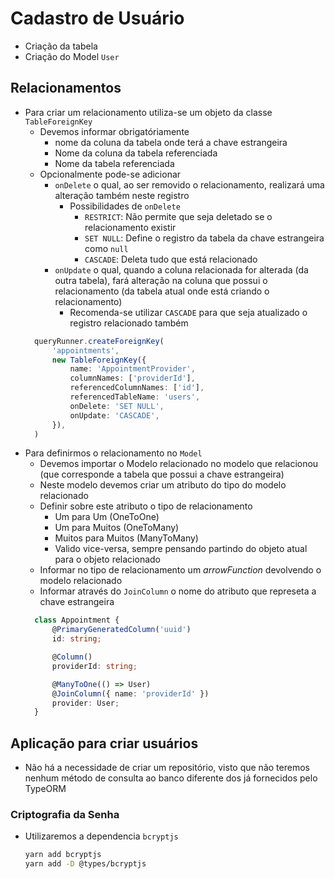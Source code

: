 # Cadastro de Usuário

- Criação da tabela
- Criação do Model `User`

## Relacionamentos

- Para criar um relacionamento utiliza-se um objeto da classe `TableForeignKey`
  - Devemos informar obrigatóriamente
    - nome da coluna da tabela onde terá a chave estrangeira
    - Nome da coluna da tabela referenciada
    - Nome da tabela referenciada
  - Opcionalmente pode-se adicionar
    - `onDelete` o qual, ao ser removido o relacionamento, realizará uma alteração também neste registro
      - Possibilidades de `onDelete`
        - `RESTRICT`: Não permite que seja deletado se o relacionamento existir
        - `SET NULL`: Define o registro da tabela da chave estrangeira como `null`
        - `CASCADE`: Deleta tudo que está relacionado
    - `onUpdate` o qual, quando a coluna relacionada for alterada (da outra tabela), fará alteração na coluna que possui o relacionamento (da tabela atual onde está criando o relacionamento)
      - Recomenda-se utilizar `CASCADE` para que seja atualizado o registro relacionado também
  ```typescript
    queryRunner.createForeignKey(
        'appointments',
        new TableForeignKey({
            name: 'AppointmentProvider',
            columnNames: ['providerId'],
            referencedColumnNames: ['id'],
            referencedTableName: 'users',
            onDelete: 'SET NULL',
            onUpdate: 'CASCADE',
        }),
    )
  ```
- Para definirmos o relacionamento no `Model`
  - Devemos importar o Modelo relacionado no modelo que relacionou (que corresponde a tabela que possui a chave estrangeira)
  - Neste modelo devemos criar um atributo do tipo do modelo relacionado
  - Definir sobre este atributo o tipo de relacionamento
    - Um para Um (OneToOne)
    - Um para Muitos (OneToMany)
    - Muitos para Muitos (ManyToMany)
    - Valido vice-versa, sempre pensando partindo do objeto atual para o objeto relacionado
  - Informar no tipo de relacionamento um *arrowFunction* devolvendo o modelo relacionado
  - Informar através do `JoinColumn` o nome do atributo que represeta a chave estrangeira
  ```typescript
    class Appointment {
        @PrimaryGeneratedColumn('uuid')
        id: string;

        @Column()
        providerId: string;

        @ManyToOne(() => User)
        @JoinColumn({ name: 'providerId' })
        provider: User;
    }
  ```

## Aplicação para criar usuários

- Não há a necessidade de criar um repositório, visto que não teremos nenhum método de consulta ao banco diferente dos já fornecidos pelo TypeORM

### Criptografia da Senha

- Utilizaremos a dependencia `bcryptjs`
    ```bash
    yarn add bcryptjs
    yarn add -D @types/bcryptjs
    ```
